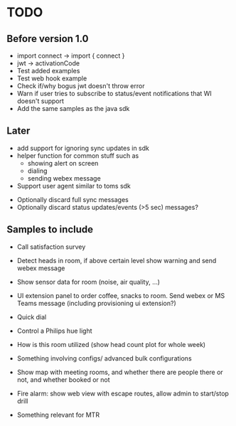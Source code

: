 # TODO

## Before version 1.0

- import connect -> import { connect }
- jwt -> activationCode
- Test added examples
- Test web hook example
- Check if/why bogus jwt doesn't throw error
- Warn if user tries to subscribe to status/event notifications that WI doesn't support
- Add the same samples as the java sdk

## Later

- add support for ignoring sync updates in sdk
- helper function for common stuff such as
  - showing alert on screen
  - dialing
  - sending webex message
- Support user agent similar to toms sdk

* Optionally discard full sync messages
* Optionally discard status updates/events (>5 sec) messages?


## Samples to include

* Call satisfaction survey
* Detect heads in room, if above certain level show warning and send webex message
* Show sensor data for room (noise, air quality, …)

* UI extension panel to order coffee, snacks to room. Send webex or MS Teams message (including provisioning ui extension?)
* Quick dial
* Control a Philips hue light
* How is this room utilized (show head count plot for whole week)
* Something involving configs/ advanced bulk configurations
* Show map with meeting rooms, and whether there are people there or not, and whether booked or not
* Fire alarm: show web view with escape routes, allow admin to start/stop drill
* Something relevant for MTR